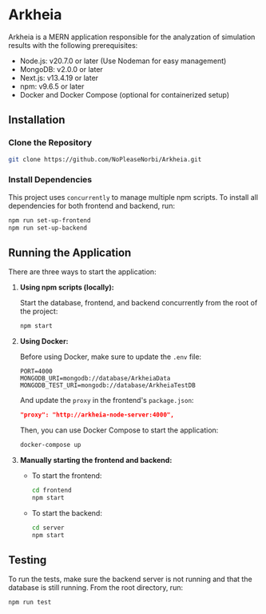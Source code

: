 # Arkheia

Arkheia is a MERN application responsible for the analyzation of simulation results with the following prerequisites:

- Node.js: v20.7.0 or later (Use Nodeman for easy management)
- MongoDB: v2.0.0 or later
- Next.js: v13.4.19 or later
- npm: v9.6.5 or later
- Docker and Docker Compose (optional for containerized setup)

## Installation

### Clone the Repository

```bash
git clone https://github.com/NoPleaseNorbi/Arkheia.git
```

### Install Dependencies

This project uses `concurrently` to manage multiple npm scripts. To install all dependencies for both frontend and backend, run:

```bash
npm run set-up-frontend
npm run set-up-backend
```

## Running the Application

There are three ways to start the application:

1. **Using npm scripts (locally):**

   Start the database, frontend, and backend concurrently from the root of the project:

   ```bash
   npm start
   ```

2. **Using Docker:**

   Before using Docker, make sure to update the `.env` file:

   ```
   PORT=4000
   MONGODB_URI=mongodb://database/ArkheiaData
   MONGODB_TEST_URI=mongodb://database/ArkheiaTestDB
   ```

   And update the `proxy` in the frontend's `package.json`:

   ```json
   "proxy": "http://arkheia-node-server:4000",
   ```

   Then, you can use Docker Compose to start the application:

   ```bash
   docker-compose up
   ```

3. **Manually starting the frontend and backend:**

   - To start the frontend:

     ```bash
     cd frontend
     npm start
     ```

   - To start the backend:

     ```bash
     cd server
     npm start
     ```

## Testing

To run the tests, make sure the backend server is not running and that the database is still running. From the root directory, run:

```bash
npm run test
```